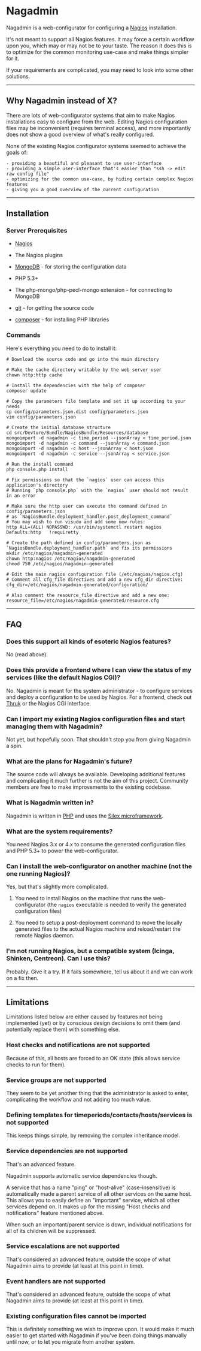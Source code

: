 # Nagadmin

Nagadmin is a web-configurator for configuring a [Nagios](http://nagios.com/) installation.

It's not meant to support all Nagios features.
It may force a certain workflow upon you, which may or may not be to your taste.
The reason it does this is to optimize for the common monitoring use-case and make things simpler for it.

If your requirements are complicated, you may need to look into some other solutions.


--------------------



## Why Nagadmin instead of X?

There are lots of web-configurator systems that aim to make Nagios installations easy to configure from the web.
Editing Nagios configuration files may be inconvenient (requires terminal access),
and more importantly does not show a good overview of what's really configured.

None of the existing Nagios configurator systems seemed to achieve the goals of:

	- providing a beautiful and pleasant to use user-interface
	- providing a simple user-interface that's easier than "ssh -> edit raw config file"
	- optimizing for the common use-case, by hiding certain complex Nagios features
	- giving you a good overview of the current configuration


--------------------


## Installation

### Server Prerequisites

- [Nagios](http://nagios.com/)

- The Nagios plugins

- [MongoDB](http://www.mongodb.org/) - for storing the configuration data

- PHP 5.3+

- The php-mongo/php-pecl-mongo extension - for connecting to MongoDB

- [git](http://git-scm.com/) - for getting the source code

- [composer](http://getcomposer.org/) - for installing PHP libraries


### Commands

Here's everything you need to do to install it:

	# Download the source code and go into the main directory

	# Make the cache directory writable by the web server user
	chown http:http cache

	# Install the dependencies with the help of composer
	composer update

	# Copy the parameters file template and set it up according to your needs
	cp config/parameters.json.dist config/parameters.json
	vim config/parameters.json

	# Create the initial database structure
	cd src/Devture/Bundle/NagiosBundle/Resources/database
	mongoimport -d nagadmin -c time_period --jsonArray < time_period.json
	mongoimport -d nagadmin -c command --jsonArray < command.json
	mongoimport -d nagadmin -c host --jsonArray < host.json
	mongoimport -d nagadmin -c service --jsonArray < service.json

	# Run the install command
	php console.php install

	# Fix permissions so that the `nagios` user can access this application's directory
	# Running `php console.php` with the `nagios` user should not result in an error

	# Make sure the http user can execute the command defined in config/parameters.json
	# as `NagiosBundle.deployment_handler.post_deployment_command`
	# You may wish to run visudo and add some new rules:
	http ALL=(ALL) NOPASSWD: /usr/bin/systemctl restart nagios
	Defaults:http   !requiretty

	# Create the path defined in config/parameters.json as `NagiosBundle.deployment_handler.path` and fix its permissions
	mkdir /etc/nagios/nagadmin-generated
	chown http:nagios /etc/nagios/nagadmin-generated
	chmod 750 /etc/nagios/nagadmin-generated

	# Edit the main nagios configuration file (/etc/nagios/nagios.cfg)
	# Comment all cfg_file directives and add a new cfg_dir directive:
	cfg_dir=/etc/nagios/nagadmin-generated/configuration/

	# Also comment the resource_file directive and add a new one:
	resource_file=/etc/nagios/nagadmin-generated/resource.cfg
	

--------------------


## FAQ

### Does this support all kinds of esoteric Nagios features?

No (read above).


### Does this provide a frontend where I can view the status of my services (like the default Nagios CGI)?

No. Nagadmin is meant for the system administrator - to configure services and deploy a configuration to be used by Nagios.
For a frontend, check out [Thruk](http://thruk.org/) or the Nagios CGI interface.


### Can I import my existing Nagios configuration files and start managing them with Nagadmin?

Not yet, but hopefully soon.
That shouldn't stop you from giving Nagadmin a spin.


### What are the plans for Nagadmin's future?

The source code will always be available.
Developing additional features and complicating it much further is not the aim of this project.
Community members are free to make improvements to the existing codebase.


### What is Nagadmin written in?

Nagadmin is written in [PHP](http://php.net/) and uses the [Silex microframework](http://silex.sensiolabs.org/).


### What are the system requirements?

You need Nagios 3.x or 4.x to consume the generated configuration files and PHP 5.3+ to power the web-configurator.


### Can I install the web-configurator on another machine (not the one running Nagios)?

Yes, but that's slightly more complicated.

1. You need to install Nagios on the machine that runs the web-configurator
(the `nagios` executable is needed to verify the generated configuration files)

2. You need to setup a post-deployment command to move the locally generated files
to the actual Nagios machine and reload/restart the remote Nagios daemon.


### I'm not running Nagios, but a compatible system (Icinga, Shinken, Centreon). Can I use this?

Probably. Give it a try. If it fails somewhere, tell us about it and we can work on a fix then.


--------------------



## Limitations

Limitations listed below are either caused by features not being implemented (yet)
or by conscious design decisions to omit them (and potentially replace them) with something else.


### Host checks and notifications are not supported

Because of this, all hosts are forced to an OK state (this allows service checks to run for them).


### Service groups are not supported

They seem to be yet another thing that the administrator is asked to enter, complicating the workflow and not adding too much value.


### Defining templates for timeperiods/contacts/hosts/services is not supported

This keeps things simple, by removing the complex inheritance model.


### Service dependencies are not supported

That's an advanced feature.

Nagadmin supports automatic service dependencies though.

A service that has a name "ping" or "host-alive" (case-insensitive) is automatically made a parent service of all other
services on the same host.
This allows you to easily define an "important" service, which all other services depend on.
It makes up for the missing "Host checks and notifications" feature mentioned above.

When such an important/parent service is down, individual notifications for all of its children will be suppressed.


### Service escalations are not supported

That's considered an advanced feature, outside the scope of what Nagadmin aims to provide (at least at this point in time).


### Event handlers are not supported

That's considered an advanced feature, outside the scope of what Nagadmin aims to provide (at least at this point in time).


### Existing configuration files cannot be imported

This is definitely something we wish to improve upon.
It would make it much easier to get started with Nagadmin if you've been doing things manually until now,
or to let you migrate from another system.
